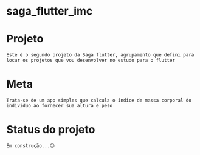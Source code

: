 # saga_flutter_imc

# Projeto
    Este é o segundo projeto da Saga flutter, agrupamento que defini para locar os projetos que vou desenvolver no estudo para o flutter
# Meta
    Trata-se de um app simples que calcula o índice de massa corporal do indivíduo ao fornecer sua altura e peso
# Status do projeto
    Em construção...😊
